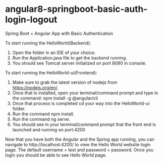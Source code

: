 # angular8-springboot-basic-auth-login-logout

Spring Boot + Angular App with Basic Authentication

To start running the HelloWorld(Backend):
  1. Open the folder in an IDE of your choice.
  2. Run the Application.java file to get the backend running.
  3. You should see Tomcat server initialized on port 8080 in console.
 
 To start running the HelloWorld-ui(Frontend):
  1. Make sure to grab the latest version of nodejs from https://nodejs.org/en/.
  2. Once that is installed, open your terminal/command prompt and type in the command: npm install -g @angular/cli
  3. Once that process is completed cd your way into the HelloWorld-ui folder.
  4. Run the command npm install.
  5. Run the command ng serve. 
  6. You should see in your terminal/command prompt that the front end is launched and running on port:4200
  
Now that you have both the Angular and the Spring app running, you can navigate to http://localhost:4200/ to view the Hello World website login page. The default username = test and password = password. Once you login you should be able to see Hello World page. 
